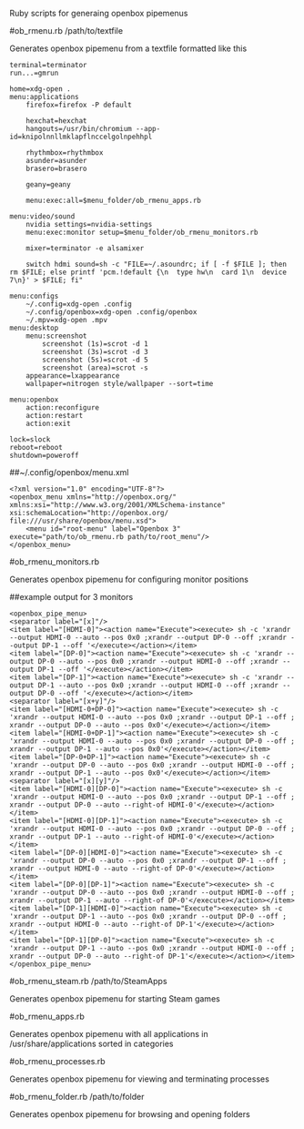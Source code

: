 Ruby scripts for generaing openbox pipemenus


#ob_rmenu.rb /path/to/textfile

Generates openbox pipemenu from a textfile formatted like this

```
terminal=terminator
run...=gmrun

home=xdg-open .
menu:applications
	firefox=firefox -P default
	
	hexchat=hexchat
	hangouts=/usr/bin/chromium --app-id=knipolnnllmklapflnccelgolnpehhpl
	
	rhythmbox=rhythmbox
	asunder=asunder
	brasero=brasero
	
	geany=geany
	
	menu:exec:all=$menu_folder/ob_rmenu_apps.rb

menu:video/sound	
	nvidia settings=nvidia-settings
	menu:exec:monitor setup=$menu_folder/ob_rmenu_monitors.rb
	
	mixer=terminator -e alsamixer
	
	switch hdmi sound=sh -c "FILE=~/.asoundrc; if [ -f $FILE ]; then rm $FILE; else printf 'pcm.!default {\n  type hw\n  card 1\n  device 7\n}' > $FILE; fi"

menu:configs
	~/.config=xdg-open .config
	~/.config/openbox=xdg-open .config/openbox
	~/.mpv=xdg-open .mpv
menu:desktop
	menu:screenshot
		screenshot (1s)=scrot -d 1
		screenshot (3s)=scrot -d 3
		screenshot (5s)=scrot -d 5
		screenshot (area)=scrot -s
	appearance=lxappearance
	wallpaper=nitrogen style/wallpaper --sort=time

menu:openbox
	action:reconfigure
	action:restart
	action:exit

lock=slock
reboot=reboot
shutdown=poweroff
```

##~/.config/openbox/menu.xml

```
<?xml version="1.0" encoding="UTF-8"?>
<openbox_menu xmlns="http://openbox.org/" xmlns:xsi="http://www.w3.org/2001/XMLSchema-instance" xsi:schemaLocation="http://openbox.org/ file:///usr/share/openbox/menu.xsd">
	<menu id="root-menu" label="Openbox 3" execute="path/to/ob_rmenu.rb path/to/root_menu"/>
</openbox_menu>
```

#ob_rmenu_monitors.rb

Generates openbox pipemenu for configuring monitor positions

##example output for 3 monitors

```
<openbox_pipe_menu>
<separator label="[x]"/>
<item label="[HDMI-0]"><action name="Execute"><execute> sh -c 'xrandr --output HDMI-0 --auto --pos 0x0 ;xrandr --output DP-0 --off ;xrandr --output DP-1 --off '</execute></action></item>
<item label="[DP-0]"><action name="Execute"><execute> sh -c 'xrandr --output DP-0 --auto --pos 0x0 ;xrandr --output HDMI-0 --off ;xrandr --output DP-1 --off '</execute></action></item>
<item label="[DP-1]"><action name="Execute"><execute> sh -c 'xrandr --output DP-1 --auto --pos 0x0 ;xrandr --output HDMI-0 --off ;xrandr --output DP-0 --off '</execute></action></item>
<separator label="[x+y]"/>
<item label="[HDMI-0+DP-0]"><action name="Execute"><execute> sh -c 'xrandr --output HDMI-0 --auto --pos 0x0 ;xrandr --output DP-1 --off ; xrandr --output DP-0 --auto --pos 0x0'</execute></action></item>
<item label="[HDMI-0+DP-1]"><action name="Execute"><execute> sh -c 'xrandr --output HDMI-0 --auto --pos 0x0 ;xrandr --output DP-0 --off ; xrandr --output DP-1 --auto --pos 0x0'</execute></action></item>
<item label="[DP-0+DP-1]"><action name="Execute"><execute> sh -c 'xrandr --output DP-0 --auto --pos 0x0 ;xrandr --output HDMI-0 --off ; xrandr --output DP-1 --auto --pos 0x0'</execute></action></item>
<separator label="[x][y]"/>
<item label="[HDMI-0][DP-0]"><action name="Execute"><execute> sh -c 'xrandr --output HDMI-0 --auto --pos 0x0 ;xrandr --output DP-1 --off ; xrandr --output DP-0 --auto --right-of HDMI-0'</execute></action></item>
<item label="[HDMI-0][DP-1]"><action name="Execute"><execute> sh -c 'xrandr --output HDMI-0 --auto --pos 0x0 ;xrandr --output DP-0 --off ; xrandr --output DP-1 --auto --right-of HDMI-0'</execute></action></item>
<item label="[DP-0][HDMI-0]"><action name="Execute"><execute> sh -c 'xrandr --output DP-0 --auto --pos 0x0 ;xrandr --output DP-1 --off ; xrandr --output HDMI-0 --auto --right-of DP-0'</execute></action></item>
<item label="[DP-0][DP-1]"><action name="Execute"><execute> sh -c 'xrandr --output DP-0 --auto --pos 0x0 ;xrandr --output HDMI-0 --off ; xrandr --output DP-1 --auto --right-of DP-0'</execute></action></item>
<item label="[DP-1][HDMI-0]"><action name="Execute"><execute> sh -c 'xrandr --output DP-1 --auto --pos 0x0 ;xrandr --output DP-0 --off ; xrandr --output HDMI-0 --auto --right-of DP-1'</execute></action></item>
<item label="[DP-1][DP-0]"><action name="Execute"><execute> sh -c 'xrandr --output DP-1 --auto --pos 0x0 ;xrandr --output HDMI-0 --off ; xrandr --output DP-0 --auto --right-of DP-1'</execute></action></item>
</openbox_pipe_menu>
```

#ob_rmenu_steam.rb /path/to/SteamApps

Generates openbox pipemenu for starting Steam games

#ob_rmenu_apps.rb

Generates openbox pipemenu with all applications in /usr/share/applications sorted in categories

#ob_rmenu_processes.rb

Generates openbox pipemenu for viewing and terminating processes

#ob_rmenu_folder.rb /path/to/folder

Generates openbox pipemenu for browsing and opening folders